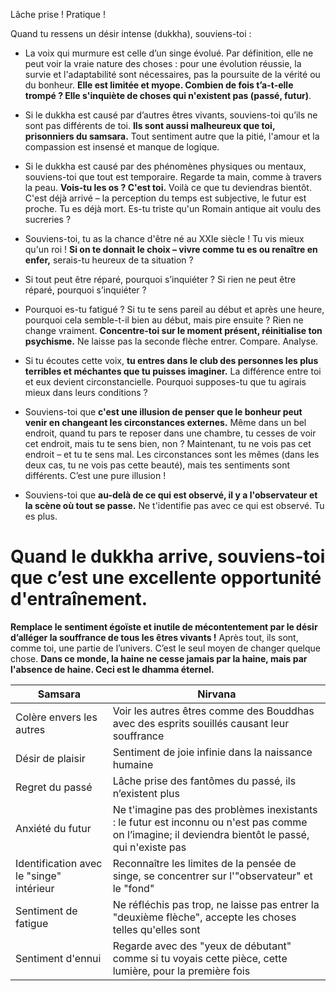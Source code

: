 Lâche prise ! Pratique !

Quand tu ressens un désir intense (dukkha), souviens-toi :

- La voix qui murmure est celle d’un singe évolué. Par définition, elle ne peut voir la vraie nature des choses : pour une évolution réussie, la survie et l'adaptabilité sont nécessaires, pas la poursuite de la vérité ou du bonheur. **Elle est limitée et myope. Combien de fois t’a-t-elle trompé ? Elle s'inquiète de choses qui n'existent pas (passé, futur)**.

- Si le dukkha est causé par d’autres êtres vivants, souviens-toi qu’ils ne sont pas différents de toi. **Ils sont aussi malheureux que toi, prisonniers du samsara.** Tout sentiment autre que la pitié, l'amour et la compassion est insensé et manque de logique.

- Si le dukkha est causé par des phénomènes physiques ou mentaux, souviens-toi que tout est temporaire. Regarde ta main, comme à travers la peau. **Vois-tu les os ? C'est toi.** Voilà ce que tu deviendras bientôt. C'est déjà arrivé – la perception du temps est subjective, le futur est proche. Tu es déjà mort. Es-tu triste qu'un Romain antique ait voulu des sucreries ?

- Souviens-toi, tu as la chance d'être né au XXIe siècle ! Tu vis mieux qu'un roi ! **Si on te donnait le choix – vivre comme tu es ou renaître en enfer,** serais-tu heureux de ta situation ?

- Si tout peut être réparé, pourquoi s’inquiéter ? Si rien ne peut être réparé, pourquoi s’inquiéter ?

- Pourquoi es-tu fatigué ? Si tu te sens pareil au début et après une heure, pourquoi cela semble-t-il bien au début, mais pire ensuite ? Rien ne change vraiment. **Concentre-toi sur le moment présent, réinitialise ton psychisme.** Ne laisse pas la seconde flèche entrer. Compare. Analyse.

- Si tu écoutes cette voix, **tu entres dans le club des personnes les plus terribles et méchantes que tu puisses imaginer.** La différence entre toi et eux devient circonstancielle. Pourquoi supposes-tu que tu agirais mieux dans leurs conditions ?

- Souviens-toi que **c'est une illusion de penser que le bonheur peut venir en changeant les circonstances externes.** Même dans un bel endroit, quand tu pars te reposer dans une chambre, tu cesses de voir cet endroit, mais tu te sens bien, non ? Maintenant, tu ne vois pas cet endroit – et tu te sens mal. Les circonstances sont les mêmes (dans les deux cas, tu ne vois pas cette beauté), mais tes sentiments sont différents. C’est une pure illusion !

- Souviens-toi que **au-delà de ce qui est observé, il y a l'observateur et la scène où tout se passe.** Ne t'identifie pas avec ce qui est observé. Tu es plus.

# Quand le dukkha arrive, souviens-toi que c’est une excellente opportunité d'entraînement.

**Remplace le sentiment égoïste et inutile de mécontentement par le désir d’alléger la souffrance de tous les êtres vivants !** Après tout, ils sont, comme toi, une partie de l’univers. C’est le seul moyen de changer quelque chose. **Dans ce monde, la haine ne cesse jamais par la haine, mais par l'absence de haine. Ceci est le dhamma éternel.**

| Samsara                | Nirvana                                                                                         |
|------------------------|-------------------------------------------------------------------------------------------------|
| Colère envers les autres | Voir les autres êtres comme des Bouddhas avec des esprits souillés causant leur souffrance      |
| Désir de plaisir       | Sentiment de joie infinie dans la naissance humaine                                              |
| Regret du passé        | Lâche prise des fantômes du passé, ils n’existent plus                                          |
| Anxiété du futur       | Ne t'imagine pas des problèmes inexistants : le futur est inconnu ou n'est pas comme on l’imagine; il deviendra bientôt le passé, qui n'existe pas |
| Identification avec le "singe" intérieur | Reconnaître les limites de la pensée de singe, se concentrer sur l'"observateur" et le "fond" |
| Sentiment de fatigue   | Ne réfléchis pas trop, ne laisse pas entrer la "deuxième flèche", accepte les choses telles qu'elles sont |
| Sentiment d'ennui      | Regarde avec des "yeux de débutant" comme si tu voyais cette pièce, cette lumière, pour la première fois |
